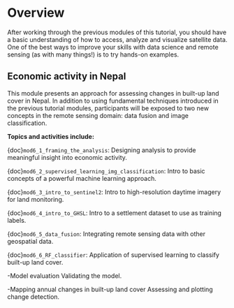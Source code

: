 # Overview

After working through the previous modules of this tutorial, you should have a basic understanding of how to access, analyze and visualize satellite data. One of the best ways to improve your skills with data science and remote sensing (as with many things!) is to try hands-on examples.

## Economic activity in Nepal
This module presents an approach for assessing changes in built-up land cover in Nepal. In addition to using fundamental techniques introduced in the previous tutorial modules, participants will be exposed to two new concepts in the remote sensing domain: data fusion and image classification.

**Topics and activities include:**

{doc}`mod6_1_framing_the_analysis`: Designing analysis to provide meaningful insight into economic activity.

{doc}`mod6_2_supervised_learning_img_classification`: Intro to basic concepts of a powerful machine learning approach.

{doc}`mod6_3_intro_to_sentinel2`: Intro to high-resolution daytime imagery for land monitoring.

{doc}`mod6_4_intro_to_GHSL`: Intro to a settlement dataset to use as training labels.

{doc}`mod6_5_data_fusion`: Integrating remote sensing data with other geospatial data.

{doc}`mod6_6_RF_classifier`: Application of supervised learning to classify built-up land cover.


-Model evaluation
Validating the model.

-Mapping annual changes in built-up land cover
Assessing and plotting change detection.